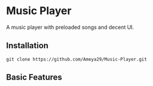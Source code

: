 # Music Player

A music player with preloaded songs and decent UI.

## Installation
```
git clone https://github.com/Ameya29/Music-Player.git
```

## Basic Features
